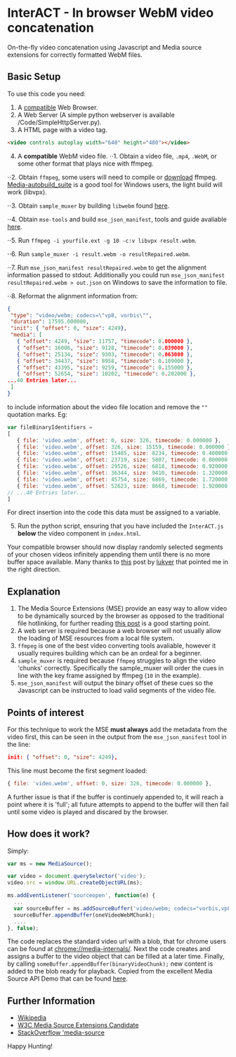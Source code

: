 # InterACT - In browser WebM video concatenation
 On-the-fly video concatenation using Javascript and Media source extensions for correctly formatted WebM files.



## Basic Setup
To use this code you need:
1. A [compatible](http://caniuse.com/#feat=mediasource) Web Browser.
2. A Web Server (A simple python webserver is available /Code/SimpleHttpServer.py).
3. A HTML page with a video tag.
````HTML
<video controls autoplay width="640" height="480"></video>
````
 4. A **compatible** WebM video file.
⋅⋅1. Obtain a video file, `.mp4`, `.WebM`, or some other format that plays nice with ffmpeg.

⋅⋅2. Obtain `ffmpeg`, some users will need to compile or [download](https://ffmpeg.org/download.html) ffmpeg. [Media-autobuild_suite](https://github.com/jb-alvarado/media-autobuild_suite) is a good tool for Windows users, the light build will work (libvpx).

⋅⋅3. Obtain `sample_muxer` by building `libwebm` found [here](https://github.com/webmproject/libwebm).

⋅⋅4. Obtain `mse-tools` and build `mse_json_manifest`, tools and guide avaliable [here](https://github.com/acolwell/mse-tools).

⋅⋅5. Run `ffmpeg -i yourfile.ext -g 10 -c:v libvpx result.webm`.

⋅⋅6. Run `sample_muxer -i result.webm -o resultRepaired.webm`.

⋅⋅7. Run `mse_json_manifest resultRepaired.webm` to get the alignment information passed to stdout. Additionally you could run `mse_json_manifest resultRepaired.webm > out.json` on Windows to save the information to file.

⋅⋅8. Reformat the alignment information from:

 ````json
{
  "type": "video/webm; codecs=\"vp8, vorbis\"",
  "duration": 17595.000000,
  "init": { "offset": 0, "size": 4249},
  "media": [
    { "offset": 4249, "size": 11757, "timecode": 0.000000 },
    { "offset": 16006, "size": 9128, "timecode": 0.039000 },
    { "offset": 25134, "size": 9303, "timecode": 0.063000 },
    { "offset": 34437, "size": 8958, "timecode": 0.109000 },
    { "offset": 43395, "size": 9259, "timecode": 0.155000 },
    { "offset": 52654, "size": 10202, "timecode": 0.202000 },
...40 Entries later...
  ]
}
 ````
 to include information about the video file location and remove the `""` quotation marks. Eg:
 ````Javascript
var fileBinaryIdentifiers =
[
    { file: 'video.webm', offset: 0, size: 326, timecode: 0.000000 },
    { file: 'video.webm', offset: 326, size: 15159, timecode: 0.000000 },
    { file: 'video.webm', offset: 15485, size: 8234, timecode: 0.400000 },
    { file: 'video.webm', offset: 23719, size: 5807, timecode: 0.800000 },
    { file: 'video.webm', offset: 29526, size: 6818, timecode: 0.920000 },
    { file: 'video.webm', offset: 36344, size: 9410, timecode: 1.320000 },
    { file: 'video.webm', offset: 45754, size: 6869, timecode: 1.720000 },
    { file: 'video.webm', offset: 52623, size: 8668, timecode: 1.920000 },
// ...40 Entries later...
]
 ````
For direct insertion into the code this data must be assigned to a variable.

5. Run the python script, ensuring that you have included the `InterACT.js` **below** the video component in `index.html`.


Your compatible browser should now display randomly selected segments of your chosen videos infinitely appending them until there is no more buffer space available. Many thanks to [this](http://stackoverflow.com/questions/37786956/media-source-extensions-appendbuffer-of-webm-stream-in-random-order) post by [lukyer](http://stackoverflow.com/users/1977799/lukyer) that pointed me in the right direction. 



## Explanation
1. The Media Source Extensions (MSE) provide an easy way to allow video to be dynamically sourced by the browser as opposed to the traditional file hotlinking, for further reading [this post](https://hacks.mozilla.org/2015/07/streaming-media-on-demand-with-media-source-extensions/) is a good starting point.
2. A web server is required because a web browser will not usually allow the loading of MSE resources from a local file system.
3. `ffmpeg` is one of the best video converting tools avaliable, however it usually requires building which can be an ordeal for a beginner.
4. `sample_muxer` is required because `ffmpeg` struggles to align the video 'chunks' correctly. Specifically the sample_muxer will order the cues in line with the key frame assigned by ffmpeg (`10` in the example).
5. `mse_json_manifest` will output the binary offset of these cues so the Javascript can be instructed to load valid segments of the video file.


## Points of interest
For this technique to work the MSE **must always** add the metadata from the video first, this can be seen in the output from the `mse_json_manifest` tool in the line:
````json
init: { "offset": 0, "size": 4249},
````
This line must become the first segment loaded:
````Javascript
{ file: 'video.webm', offset: 0, size: 326, timecode: 0.000000 },
````

A further issue is that if the buffer is continuely appended to, it will reach a point where it is 'full'; all future attempts to append to the buffer will then fail until some video is played and discared by the browser.



## How does it work?
Simply:
````Javascript
var ms = new MediaSource();

var video = document.querySelector('video');
video.src = window.URL.createObjectURL(ms);

ms.addEventListener('sourceopen', function(e) {
  ...
  var sourceBuffer = ms.addSourceBuffer('video/webm; codecs="vorbis,vp8"');
  sourceBuffer.appendBuffer(oneVideoWebMChunk);
  ....
}, false);
````
The code replaces the standard video url with a blob, that for chrome users can be found at [chrome://media-internals/](chrome://media-internals/). Next the code creates and assigns a buffer to the video object that can be filled at a later time. Finally, by calling `someBuffer.appendBuffer(binaryVideoChunk);` new content is added to the blob ready for playback. 
Copied from the excellent Media Source API Demo that can be found [here](http://html5-demos.appspot.com/static/media-source.html).



## Further Information
* [Wikipedia](https://en.wikipedia.org/wiki/Media_Source_Extensions)
* [W3C Media Source Extensions Candidate](https://www.w3.org/TR/media-source/)
* [StackOverflow 'media-source](http://stackoverflow.com/questions/tagged/media-source)


Happy Hunting!